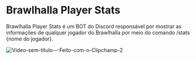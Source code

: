# Brawlhalla Player Stats
Brawlhalla Player Stats é um BOT do Discord responsável por mostrar as informações de qualquer jogador do Brawlhalla por meio do comando /stats {nome do jogador}.

![Vídeo-sem-título-‐-Feito-com-o-Clipchamp-_2_](https://github.com/user-attachments/assets/5d45ef27-9ecb-47cf-a220-16e9e277bcdb)
